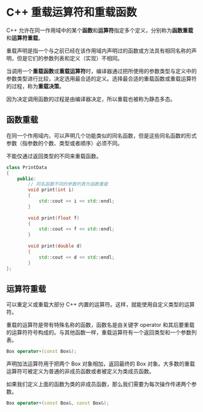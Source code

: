 # C++ 重载运算符和重载函数

C++ 允许在同一作用域中的某个**函数**和**运算符**指定多个定义，分别称为**函数重载**和**运算符重载**。

重载声明是指一个与之前已经在该作用域内声明过的函数或方法具有相同名称的声明，但是它们的参数列表和定义（实现）不相同。

当调用一个**重载函数**或**重载运算符**时，编译器通过把所使用的参数类型与定义中的参数类型进行比较，决定选用最合适的定义。选择最合适的重载函数或重载运算符的过程，称为**重载决策**。

因为决定调用函数的过程是由编译器决定，所以重载也被称为静态多态。

## 函数重载

在同一个作用域内，可以声明几个功能类似的同名函数，但是这些同名函数的形式参数（指参数的个数、类型或者顺序）必须不同。

不能仅通过返回类型的不同来重载函数。

```C++
class PrintData
{
    public:
    	// 同名函数不同的参数列表为函数重载
    	void print(int i)
        {
            std::cout << i << std::endl;
        }
    
    	void print(float f)
        {
            std::cout << f << std::endl;
        }
    
    	void print(double d)
        {
            std::cout << d << std::endl;
        }
};
```



## 运算符重载

可以重定义或重载大部分 C++ 内置的运算符。这样，就能使用自定义类型的运算符。

重载的运算符是带有特殊名称的函数，函数名是由关键字 operator 和其后要重载的运算符符号构成的。与其他函数一样，重载运算符有一个返回类型和一个参数列表。

```C++
Box operator+(const Box&);
```

声明加法运算符用于把两个 Box 对象相加，返回最终的 Box 对象。大多数的重载运算符可被定义为普通的非成员函数或者被定义为类成员函数。

如果我们定义上面的函数为类的非成员函数，那么我们需要为每次操作传递两个参数。

```C++
Box operator+(const Box&, const Box&);
```

